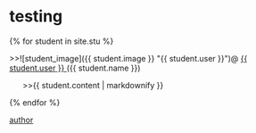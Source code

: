 # testing

{% for student in site.stu %}
  <p>>>![student_image]({{ student.image }} "{{ student.user }}")@
  <a href="https://github.com/{{ student.user }}">
      {{ student.user }}
    </a> ({{ student.name }})</p>
  <p>&nbsp;&nbsp;&nbsp;&nbsp;&nbsp;&nbsp;>>{{ student.content | markdownify }}</p>
  
  
{% endfor %}

[author](https://github.com/Kuroha233)
